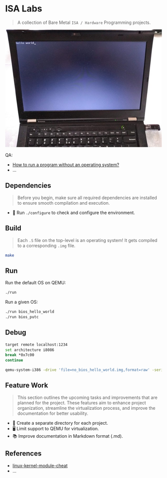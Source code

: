 # ISA Labs

> A collection of Bare Metal `ISA / Hardware` Programming projects.

![logo](img/logo.jpg)

QA:

- [How to run a program without an operating system?](https://stackoverflow.com/questions/22054578/how-to-run-a-program-without-an-operating-system/32483545#32483545)
- ...

## Dependencies

> Before you begin, make sure all required dependencies are installed to ensure smooth compilation and execution.

- 🔧 Run `./configure` to check and configure the environment.

## Build

> Each `.S` file on the top-level is an operating system! It gets compiled to a corresponding `.img` file.

```bash
make
```

## Run

Run the default OS on QEMU:

```bash
./run
```

Run a given OS:

```bash
./run bios_hello_world
./run bios_putc
```

## Debug

```bash
target remote localhost:1234
set architecture i8086
break *0x7c00
continue
```

```bash
qemu-system-i386 -drive 'file=no_bios_hello_world.img,format=raw' -serial mon:stdio -smp 2
 ```

## Feature Work

> This section outlines the upcoming tasks and improvements that are planned for the project. These features aim to enhance project organization, streamline the virtualization process, and improve the documentation for better usability.

- 📂 Create a separate directory for each project.
- 🖥️ Limit support to QEMU for virtualization.
- 📚 Improve documentation in Markdown format (.md).

## References

- [linux-kernel-module-cheat](https://github.com/cirosantilli/linux-kernel-module-cheat)
- ...

